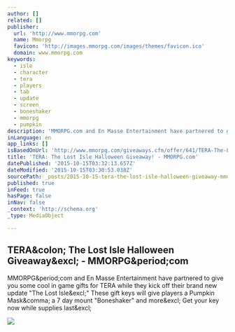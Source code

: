 ```yaml
---
author: []
related: []
publisher:
  url: 'http://www.mmorpg.com'
  name: Mmorpg
  favicon: 'http://images.mmorpg.com/images/themes/favicon.ico'
  domain: www.mmorpg.com
keywords:
  - isle
  - character
  - tera
  - players
  - tab
  - update
  - screen
  - boneshaker
  - mmorpg
  - pumpkin
description: 'MMORPG.com and En Masse Entertainment have partnered to give you some cool in game gifts for TERA while they kick off their brand new update "The Lost Isle!" These gift keys will give players a Pumpkin Mask, a 7 day mount "Boneshaker" and more! Get your key now while supplies last!'
inLanguage: en
app_links: []
isBasedOnUrl: 'http://www.mmorpg.com/giveaways.cfm/offer/641/TERA-The-Lost-Isle-Halloween-Giveaway.html'
title: 'TERA: The Lost Isle Halloween Giveaway! - MMORPG.com'
datePublished: '2015-10-15T03:32:13.657Z'
dateModified: '2015-10-15T03:30:53.038Z'
sourcePath: _posts/2015-10-15-tera-the-lost-isle-halloween-giveaway-mmorpgcom.md
published: true
inFeed: true
hasPage: false
inNav: false
_context: 'http://schema.org'
_type: MediaObject

---
```

<article style=""><h1>TERA&amp;colon; The Lost Isle Halloween Giveaway&amp;excl; - MMORPG&amp;period;com</h1><p>MMORPG&amp;period;com and En Masse Entertainment have partnered to give you some cool in game gifts for TERA while they kick off their brand new update "The Lost Isle&amp;excl;" These gift keys will give players a Pumpkin Mask&amp;comma; a 7 day mount "Boneshaker" and more&amp;excl; Get your key now while supplies last&amp;excl;</p><img src="http://images.mmorpg.com/images/contestimages/tera_hw_header.jpg" /></article>